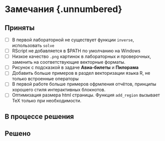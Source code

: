 # Замечания {.unnumbered}

## Приняты

-   [ ] В первой лабораторной не существует функции `inverse`, использовать `solve`
-   [ ] RScript не добавляется в \$PATH по умолчанию на Windows
-   [ ] Низкое качество `.png` картинок в лабораторных и проверочных, заменить на соответствующие векторные форматы.
-   [ ] Рисунок с подсказкой в задаче **Авиа-билеты** и **Пилорама**
-   [ ] Добавить больше примеров в раздел векторизации языка R, не только встроенные операторы
-   [ ] В первой работе больше примеров офрмления отчётов, принципы хорошего стиля интерактивных блокнотов.
-   [ ] Оптимизация размера html страницы. Функция `add_region` вызывает TeX только при необходимости.

## В процессе решения

## Решено

